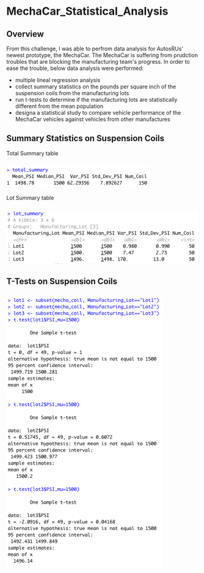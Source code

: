 # MechaCar_Statistical_Analysis
## Overview
From this challenge, I was able to perfrom data analysis for AutosRUs' newest prototype, the MechaCar. The MechaCar is suffering from prudction troubles that are blocking the manufacturing team's progress. In order to ease the trouble, below data analysis were performed:
- multiple lineal regression analysis
- collect summary statistics on the pounds per square inch of the suspension coils from the manufacturing lots
- run t-tests to determine if the manufacturing lots are statistically different from the mean population
- designa a statistical study to compare vehicle performance of the MechaCar vehicles against vehicles from other manufactures

## Summary Statistics on Suspension Coils

Total Summary table
### ![Total Summary](images/total_summary.png)

Lot Summary table
### ![Lot Summary](images/lot_summary.png)

## T-Tests on Suspension Coils

### ![T-Tests](images/t_test.png)
